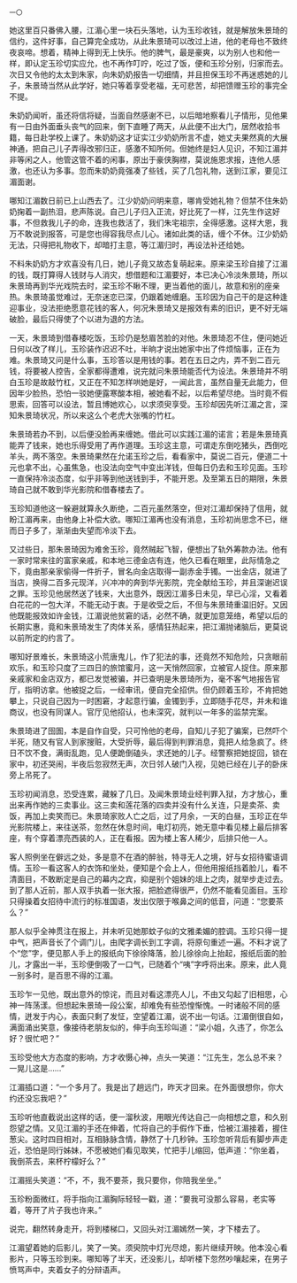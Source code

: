     一〇 

   她这里百只番佛入腰，江湄心里一块石头落地，认为玉珍收钱，就是解放朱景琦的信约，这件好事，自己算完全成功，从此朱景琦可以改过上进，他的老母也不致终夜哀啼。想着，精神上得到无上快乐。他的脾气，最是豪爽，以为别人也和他一样，即认定玉珍切实应允，也不再作叮咛，吃过了饭，便和玉珍分别，归家而去。次日又令他的太太到朱家，向朱奶奶报告一切细情，并且担保玉珍不再迷惑她的儿子，朱景琦当然从此学好，她只等着享受老福，无可悲苦，却把馈赠玉珍的事完全不提。

   朱奶奶闻听，虽还将信将疑，当面自然感谢不已，以后暗地察看儿子情形，见他果有一日由外面垂头丧气的回来，倒下直睡了两天，从此便不出大门，居然收拾书籍，每日赴学校上课了。朱奶奶这才证实江少奶奶所言不虚，她丈夫果然真的大展神通，把自己儿子弄得改邪归正，感激不知所何。但她终是妇人见识，不知江湄并非等闲之人，他管这管不着的闲事，原出于豪侠胸襟，莫说施恩求报，连他人感激，也还认为多事。忽而朱奶奶竟强凑了些钱，买了几包礼物，送到江家，要见江湄面谢。

   哪知江湄数日前已上山西去了。江少奶奶问明来意，哪肯受她礼物？但禁不住朱奶奶掬着一副热泪，悲声陈说。自己儿子归入正流，好比死了一样，江先生作这好事，不但救我儿子的命，连我也救活了，我们朱宅祖宗，全得感激。这样大恩，我万不敢说到报答，可是您也得容我尽点儿心。诸如此类的话，缠个不休。江少奶奶无法，只得把礼物收下，却暗打主意，等江湄归时，再设法补还给她。

   不料朱奶奶方才欢喜没有几日，她儿子竟又故态复萌起来。原来梁玉珍自接了江湄的钱，既打算得人钱财与人消灾，想借题和江湄要好，本已决心冷淡朱景琦，所以朱景琦再到华光戏院去时，梁玉珍不瞅不理，更当着他的面儿，故意和别的座亲热。朱景琦虽觉难过，无奈迷恋已深，仍跟着她缠磨。玉珍因为自己干的是这种逢迎事业，没法拒绝愿意花钱的客人，何况朱景琦又是报效有素的旧识，更不好无端破脸，最后只得使了个以进为退的方法。

   一天，朱景琦到借春楼吃饭，玉珍仍是愁眉苦脸的对他。朱景琦忍不住，便问她近日何以改了样儿，玉珍装作迟迟不吐，半晌才说出她家中出了件烦恼事，正在为难。朱景琦又问是什么事，玉珍答以是用钱的事。若在五日之内，弄不到二百元钱，将要被人控告，全家都得遭难，说完就问朱景琦能否代为设法。朱景琦并不明白玉珍是故敲竹杠，又正在不知怎样哄她是好，一闻此言，虽然自量无此能力，但因年少脸热，恐怕一驳她便露寒酸本相，被她看不起，以后希望尽绝。当时竟不假思索，回答可以设法，暂且博她欢心，以求须臾享受。玉珍却因先听江湄之言，深知朱景琦状况，所以来这么个老虎大张嘴的竹杠。

   朱景琦若办不到，以后便没脸再来缠她。借此可以实践江湄的诺言；若是朱景琦真能弄了钱来，她也乐得受用了再作道理。玉珍这主意，可谓走东倒吃猪头，西倒吃羊头，两不落空。朱景琦果然在允诺玉珍之后，看看家中，莫说二百元，便道二十元也拿不出，心虽焦急，也没法向空气中变出洋钱，但每日仍去和玉珍见面。玉珍一直保持冷淡态度，似乎非等到他送钱到手，不能开恩。及至第五日的期限，朱景琦自己就不敢到华光影院和借春楼去了。

   玉珍知道他这一躲避就算永久断绝，二百元虽然落空，但对江湄却保持了信用，就盼江湄再来，由他身上补偿大欲。哪知江湄再也没有消息，玉珍初尚思念不已，继而日子多了，渐渐由失望而冷淡下去。

   又过些日，那朱景琦因为难舍玉珍，竟然贼起飞智，便想出了轨外筹款办法。他有一家时常来往的富家亲戚，和本地三德金店有连，他久已看在眼里，此际情急之下，竟由那亲家偷得一件折子，冒名向金店取得一副赤金手镯。一出金店，就进了当店，换得二百多元现洋，兴冲冲的奔到华光影院，完全献给玉珍，并且深谢迟误之罪。玉珍见他居然送了钱来，大出意外，既因江湄多日未见，早已心淫，又看着白花花的一包大洋，不能无动于衷。于是收受之后，不但与朱景琦重温旧好。又因他既能报效如许金钱，江湄说他贫窘的话，必然不确，就更加意笼络，希望以后的长期实惠，竟和朱景琦发生了肉体关系，感情狂热起来，把江湄抛诸脑后，更莫说以前所定的约言了。

   哪知好景难长，朱景琦这小荒唐鬼儿，作了犯法的事，还竟然不知危险，只贪眼前欢乐，和玉珍只度了三四日的旅馆蜜月，这一天悄然回家，立被官人捉住。原来那亲戚家和金店双方，都已发觉被骗，并已查明是朱景琦所为，毫不客气地报告官厅，指明访拿。他被捉之后，一经审讯，便自完全招供。但仍顾着玉珍，不肯把她攀上，只说自己因为一时困窘，才起意行骗，金镯到手，立即随手花尽，并未和谁商议，也没有同谋人。官厅见他招认，也未深究，就判以一年多的监禁完案。

   朱景琦进了囹圄，本是自作自受，只可怜他的老母，自知儿子犯了骗案，已然吓个半死，随又有官人到家搜赃，大受折辱，最后得到判罪消息，竟把人给急疯了。终日不饮不食，满街乱跑，见人便跪倒磕头，求还她的儿子。经警察把她捉回，锁在家中，初还哭闹，半夜后忽寂然无声，次日邻人破门入视，见她已经在儿子的卧床旁上吊死了。

   玉珍初闻消息，恐受连累，藏躲了几日。及闻朱景琦业经判罪入狱，方才放心，重出来再作她的三卖事业。这三卖和莲花落的四卖并没有什么关连，只是卖茶、卖饭，再加上卖笑而已。朱景琦家败人亡之后，过了月余，一天的白昼，玉珍正在华光影院楼上，来往送茶，忽然在休息时间，电灯初亮，她无意中看见楼上最后排客座，有个穿着漂亮西装的人，正在看报。因为楼上客人稀少，后排只他一人。

   客人照例坐在僻远之处，多是意不在酒的醉翁，特寻无人之境，好与女招待蜜语调情。玉珍一看这客人的衣饰和坐处，便知是个会上人，但他用报纸挡着脸儿，看不清面目，不敢断定是自己的幕内之宾，抑是别个姐妹的俎上之肉，就举步走过去。到了那人近前，那人双手执着一张大报，把脸遮得很严，仍然不能看见面目。玉珍只得操着女招待中流行的标准国语，发出仅限于喉鼻之间的低音，问道：“您要茶么？”

   那人似乎全神贯注在报上，并未听见她那蚊子似的文雅柔媚的腔调。玉珍只得一提中气，把声音长了个调门儿，由爬字调长到工字调，将原句重述一遍。不料才说了个“您”字，便见那人手上的报纸向下徐徐降落，脸儿徐徐向上抬起，报纸后面的脸儿，才露出一半，玉珍便倒吸了一口气，已随着个“咦”字呼将出来。原来，此人竟一别多时，是百思不得的江湄。

   玉珍乍一见他，既出意外的惊诧，而且对看这漂亮人儿，不由又勾起了旧相思，心神一阵荡漾。但想起朱景琦一段公案，却难免有些恐惶惭愧。一时诸般不同的感情，迸发于内心，表面只剩了发怔，空望着江湄，说不出一句话。江湄倒很自如，满面涌出笑意，像接待老朋友似的，伸手向玉珍叫道：“梁小姐，久违了，你怎么好？很忙吧？”

   玉珍受他大方态度的影响，方才收慑心神，点头一笑道：“江先生，怎么总不来？一晃儿这是……”

   江湄插口道：“一个多月了。我是出了趟远门，昨天才回来。在外面很想你，你大约还没忘我吧？”

   玉珍听他直截说出这样的话，便一溜秋波，用眼光传达自己一向相想之意，和久别怨望之情。又见江湄的手还在伸着，忙将自己的手假作下垂，恰被江湄接着，握住葱尖。这时四目相对，互相脉脉含情，静然了十几秒钟。玉珍忽听背后有脚步声走近，恐怕是同行姊妹，不愿被她们看见取笑，忙把手儿缩回，低声道：“你坐着，我倒茶去，来杯柠檬好么？”

   江湄摇头笑道：“不，不，我不要茶，我只要你，你陪我坐坐。”

   玉珍粉面微红，将手指向江湄胸际轻轻一戳，道：“要我可没那么容易，老实等着，等开了片子我也许来。”

   说完，翻然转身走开，将到楼梯口，又回头对江湄嫣然一笑，才下楼去了。

   江湄望着她的后影儿，笑了一笑。须臾院中灯光尽熄，影片继续开映。他本没心看影片，只等玉珍到来。哪知等了半天，还没影儿，却听楼下忽然吵嚷起来，在男子愤骂声中，夹着女子的分辩语声。

